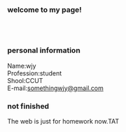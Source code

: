 ### welcome to my page!
<br/><br/>
### personal information
Name:wjy<br/>
Profession:student<br/>
Shool:CCUT<br/>
E-mail:somethingwjy@gmail.com<br/>
### not finished
The web is just for homework now.TAT<br/>
